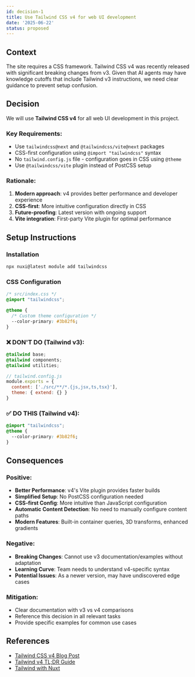 ```yaml
---
id: decision-1
title: Use Tailwind CSS v4 for web UI development
date: '2025-06-22'
status: proposed
---
```

## Context

The site requires a CSS framework. Tailwind CSS v4 was recently released with 
significant breaking changes from v3. Given that AI agents may have knowledge cutoffs that include Tailwind v3 
instructions, we need clear guidance to prevent setup confusion.

## Decision

We will use **Tailwind CSS v4** for all web UI development in this project.

### Key Requirements:
- Use `tailwindcss@next` and `@tailwindcss/vite@next` packages
- CSS-first configuration using `@import "tailwindcss"` syntax
- No `tailwind.config.js` file - configuration goes in CSS using `@theme`
- Use `@tailwindcss/vite` plugin instead of PostCSS setup

### Rationale:
1. **Modern approach**: v4 provides better performance and developer experience
2. **CSS-first**: More intuitive configuration directly in CSS
3. **Future-proofing**: Latest version with ongoing support
4. **Vite integration**: First-party Vite plugin for optimal performance

## Setup Instructions

### Installation
```bash
npx nuxi@latest module add tailwindcss
```


### CSS Configuration
```css
/* src/index.css */
@import "tailwindcss";

@theme {
  /* Custom theme configuration */
  --color-primary: #3b82f6;
}
```

### ❌ DON'T DO (Tailwind v3):
```css
@tailwind base;
@tailwind components;
@tailwind utilities;
```

```javascript
// tailwind.config.js
module.exports = {
  content: ['./src/**/*.{js,jsx,ts,tsx}'],
  theme: { extend: {} }
}
```

### ✅ DO THIS (Tailwind v4):
```css
@import "tailwindcss";
@theme {
  --color-primary: #3b82f6;
}
```

## Consequences

### Positive:
- **Better Performance**: v4's Vite plugin provides faster builds
- **Simplified Setup**: No PostCSS configuration needed
- **CSS-first Config**: More intuitive than JavaScript configuration
- **Automatic Content Detection**: No need to manually configure content paths
- **Modern Features**: Built-in container queries, 3D transforms, enhanced gradients

### Negative:
- **Breaking Changes**: Cannot use v3 documentation/examples without adaptation
- **Learning Curve**: Team needs to understand v4-specific syntax
- **Potential Issues**: As a newer version, may have undiscovered edge cases

### Mitigation:
- Clear documentation with v3 vs v4 comparisons
- Reference this decision in all relevant tasks
- Provide specific examples for common use cases

## References

- [Tailwind CSS v4 Blog Post](https://tailwindcss.com/blog/tailwindcss-v4)
- [Tailwind v4 TL;DR Guide](https://gist.github.com/danhollick/d902cf60e37950de36cf8e7c43fa0943)
- [Tailwind with Nuxt](https://tailwindcss.com/docs/installation/framework-guides/nuxt)